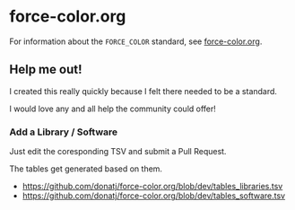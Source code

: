 # force-color.org

For information about the `FORCE_COLOR`  standard, see [force-color.org](https://force-color.org).

## Help me out!

I created this really quickly because I felt there needed to be a standard.

I would love any and all help the community could offer!

### Add a Library / Software

Just edit the coresponding TSV and submit a Pull Request. 

The tables get generated based on them.

- https://github.com/donatj/force-color.org/blob/dev/tables_libraries.tsv
- https://github.com/donatj/force-color.org/blob/dev/tables_software.tsv
